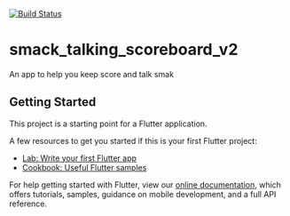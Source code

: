 <a href="https://github.com/nickalasb/smack_talking_scoreboard_v2/actions"><img src="https://github.com/nickalasb/smack_talking_scoreboard_v2/workflows/test-my-app/badge.svg" alt="Build Status"></a>

# smack_talking_scoreboard_v2

An app to help you keep score and talk smak

## Getting Started

This project is a starting point for a Flutter application.

A few resources to get you started if this is your first Flutter project:

- [Lab: Write your first Flutter app](https://flutter.dev/docs/get-started/codelab)
- [Cookbook: Useful Flutter samples](https://flutter.dev/docs/cookbook)

For help getting started with Flutter, view our
[online documentation](https://flutter.dev/docs), which offers tutorials,
samples, guidance on mobile development, and a full API reference.
